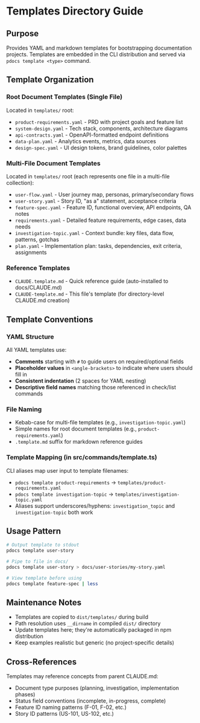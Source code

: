 # Templates Directory Guide

## Purpose

Provides YAML and markdown templates for bootstrapping documentation projects. Templates are embedded in the CLI distribution and served via `pdocs template <type>` command.

## Template Organization

### Root Document Templates (Single File)
Located in `templates/` root:
- `product-requirements.yaml` - PRD with project goals and feature list
- `system-design.yaml` - Tech stack, components, architecture diagrams
- `api-contracts.yaml` - OpenAPI-formatted endpoint definitions
- `data-plan.yaml` - Analytics events, metrics, data sources
- `design-spec.yaml` - UI design tokens, brand guidelines, color palettes

### Multi-File Document Templates
Located in `templates/` root (each represents one file in a multi-file collection):
- `user-flow.yaml` - User journey map, personas, primary/secondary flows
- `user-story.yaml` - Story ID, "as a" statement, acceptance criteria
- `feature-spec.yaml` - Feature ID, functional overview, API endpoints, QA notes
- `requirements.yaml` - Detailed feature requirements, edge cases, data needs
- `investigation-topic.yaml` - Context bundle: key files, data flow, patterns, gotchas
- `plan.yaml` - Implementation plan: tasks, dependencies, exit criteria, assignments

### Reference Templates
- `CLAUDE.template.md` - Quick reference guide (auto-installed to docs/CLAUDE.md)
- `CLAUDE-template.md` - This file's template (for directory-level CLAUDE.md creation)

## Template Conventions

### YAML Structure
All YAML templates use:
- **Comments** starting with `#` to guide users on required/optional fields
- **Placeholder values** in `<angle-brackets>` to indicate where users should fill in
- **Consistent indentation** (2 spaces for YAML nesting)
- **Descriptive field names** matching those referenced in check/list commands

### File Naming
- Kebab-case for multi-file templates (e.g., `investigation-topic.yaml`)
- Simple names for root document templates (e.g., `product-requirements.yaml`)
- `.template.md` suffix for markdown reference guides

### Template Mapping (in src/commands/template.ts)
CLI aliases map user input to template filenames:
- `pdocs template product-requirements` → `templates/product-requirements.yaml`
- `pdocs template investigation-topic` → `templates/investigation-topic.yaml`
- Aliases support underscores/hyphens: `investigation_topic` and `investigation-topic` both work

## Usage Pattern

```bash
# Output template to stdout
pdocs template user-story

# Pipe to file in docs/
pdocs template user-story > docs/user-stories/my-story.yaml

# View template before using
pdocs template feature-spec | less
```

## Maintenance Notes

- Templates are copied to `dist/templates/` during build
- Path resolution uses `__dirname` in compiled `dist/` directory
- Update templates here; they're automatically packaged in npm distribution
- Keep examples realistic but generic (no project-specific details)

## Cross-References

Templates may reference concepts from parent CLAUDE.md:
- Document type purposes (planning, investigation, implementation phases)
- Status field conventions (incomplete, in-progress, complete)
- Feature ID naming patterns (F-01, F-02, etc.)
- Story ID patterns (US-101, US-102, etc.)
